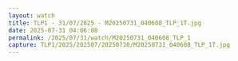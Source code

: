 ```yaml
---
layout: watch
title: TLP1 - 31/07/2025 - M20250731_040608_TLP_1T.jpg
date: 2025-07-31 04:06:08
permalink: /2025/07/31/watch/M20250731_040608_TLP_1
capture: TLP1/2025/202507/20250730/M20250731_040608_TLP_1T.jpg
---
```

